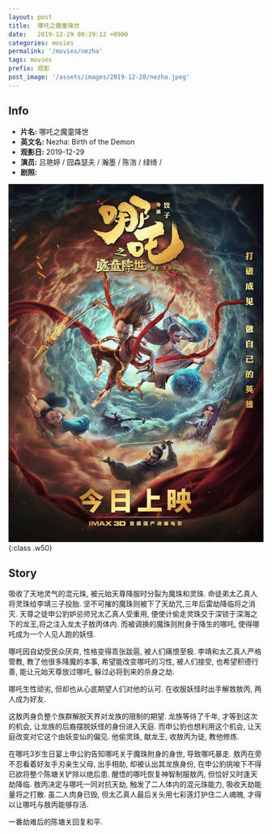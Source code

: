 ```yaml
---
layout: post
title:  哪吒之魔童降世
date:   2019-12-29 00:29:12 +0900
categories: movies
permalink: '/movies/nezha'
tags: movies
prefix: 观影
post_image: '/assets/images/2019-12-28/nezha.jpeg'
---
```


## Info

- **片名:** 哪吒之魔童降世
- **英文名:** Nezha: Birth of the Demon
- **观影日:** 2019-12-29
- **演员:** 吕艳婷 / 囧森瑟夫 / 瀚墨 / 陈浩 / 绿绮 /
- **剧照:**

![nezha](/assets/images/2019-12-28/nezha.jpeg){:class .w50}

## Story

吸收了天地灵气的混元珠, 被元始天尊降服时分裂为魔珠和灵珠. 命徒弟太乙真人将灵珠给李靖三子投胎. 坚不可摧的魔珠则被下了天劫咒,三年后雷劫降临将之消灭. 天尊之徒申公豹妒忌师兄太乙真人受重用, 便使计偷走灵珠交于深锁于深海之下的龙王,将之注入龙太子敖丙体内. 而被调换的魔珠则附身于降生的哪吒, 使得哪吒成为一个人见人跑的妖怪.

哪吒因自幼受民众厌弃, 性格变得乖张跋扈, 被人们痛恨至极. 李靖和太乙真人严格管教, 教了他很多降魔的本事, 希望能改变哪吒的习性, 被人们接受, 也希望积德行善, 能让元始天尊放过哪吒, 躲过必将到来的杀身之劫.

哪吒生性顽劣, 但却也从心底期望人们对他的认可. 在收服妖怪时出手解救敖丙, 两人成为好友. 

这敖丙身负整个族群解脱天界对龙族的限制的期望. 龙族等待了千年, 才等到这次的机会, 让龙族的后裔摆脱妖怪的身份进入天庭. 而申公豹也想利用这个机会, 让天庭改变对它这个由妖变仙的偏见. 他偷灵珠, 献龙王, 收敖丙为徒, 教他修炼. 

在哪吒3岁生日宴上申公豹告知哪吒关于魔珠附身的身世, 导致哪吒暴走. 敖丙在旁不忍看着好友手刃亲生父母, 出手相助, 却被认出其龙族身份, 在申公豹挑唆下不得已欲将整个陈塘关铲除以绝后患. 醒悟的哪吒恢复神智制服敖丙, 但恰好又时逢天劫降临. 敖丙决定与哪吒一同对抗天劫, 触发了二人体内的混元珠能力, 吸收天劫能量将之打散. 虽二人肉身已毁, 但太乙真人最后关头用七彩莲灯护住二人魂魄, 才得以让哪吒与敖丙能够存活.

一番劫难后的陈塘关回复和平.

